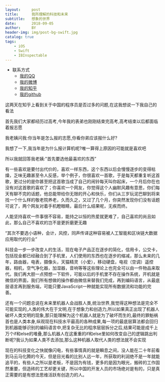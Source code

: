 ```yaml
---
layout:     post
title:      我所理解的科技和未来
subtitle:   想象的世界
date:       2018-09-05
author:     BY
header-img: img/post-bg-swift.jpg
catalog: true
tags:
    - iOS
    - Swift
    - IBInspectable
---
```



* 联系方式
	* [我的QQ](http://wpa.qq.com/msgrd?v=1&uin=1033326818&site=qq&menu=yes)
    * [我的微博](https://weibo.com/u/5209344262)
	* [我的知乎](https://www.zhihu.com/people/jiang-hai-peng-93/activities)
	* [我的github](https://github.com/jiang1033326818)
	
这两天在知乎上看到关于中国的程序员是否过多的问题,在这我想说一下我自己的看法

首先我们大家都经历过高考,今年我的表弟也刚刚结束完高考,高考结束以后都面临着报志愿

我老姨问我:你当年是怎么报的志愿,你看你弟应该报什么好?

我想了一下,我当年是为什么报计算机呢?唯一算得上原因的可能就是喜欢吧

所以我就回答我老姨:"首先要选他最喜欢的东西”

有一些喜欢是要付出代价的，喜欢一样东西，这个东西以后会慢慢逐步的变得枯燥，乏味无趣甚至令人反感，举个例子，你很喜欢一首歌，于是每天都重复听这首歌，更过分的是你甚至把这首歌当成了自己的闹铃每天叫你起床，一个月后你在也没有对这首歌的喜欢了；你喜欢一个网友，你觉得这个人幽默风趣有意思，你们每天有聊不完的话题，他总能带给你无限的开心和快乐，你们从三岁玩泥巴聊到将来找一个什么样的敬老院养老，久而久之，又过了几个月，你突然发现你们没有话题可说了，两个网友对着手机瞪眼睛，最后什么结果呢，无疾而终。

人能坚持喜欢一件事很不容易，能持之以恒的热爱就更难了，自己喜欢的尚且如此，那么自己不喜欢的岂不是更折磨更无趣

“其次不要选小语种，会计，风控，同声传译这种容易被人工智能和区块链大数据应用取代的行业”

科技会一步一步改变人的生活，现在电子产品正在逐步的简化，信用卡，公交卡，包括现金都已经融合到了手机里，人们使用的东西也在逐步的缩减，那么未来的几年，路由器，电表，摄像头，天猫精灵（小爱），移动硬盘，电视（空调）遥控器，相机，空气净化器，加湿器，音响等等这些理论上也完全可以由一件物品来取代。我们再大胆一点预想一下软件，可能以后的手机里不存在操作系统，开机就是微信的界面，我们所有想做的操作都由微信来替我们完成，再到编码语言，从最底层语言再到服务端，可能只要JavaScript一种就能实现所有数据流和功能的完善。​​​​



还有一个问题总说在未来里机器人会战胜人类,统治世界,我觉得这种想法是完全不可能实现的,人类的伟大在于文明,在于想象力和创造力,所以如果真正出现了机器人破坏人类文明的现象,那只能理解为这个机器人就是为了破坏而生的,最终的罪魁祸首也是人类本身,纵观现在科技水平最高的各种成果,每一项的最底层算法都会回归到机器能够识别的编码语言中,把复杂无比的程序层层拆分之后,结果可能是成千上万个if和else的堆叠,那么机器人在这重重的if和else里如何改变自己的逻辑跳出判断呢?我认为如果人类不去添加,那么这种机器人取代人类的想法就不会实现



现在的科技变化之快就像闪电，有些事情真的就是瞬息之间，没人能在二十年前看到马云马化腾的今天，但是目光看的比别人远一年，所获取的利润绝不是一年就能追平的，有些人之所以是老板，不是因为有钱，更多的是因为眼光，搬砖的工作固然重要，但造砖的工艺却更关键，所以中国的开发人员的市场绝对是有的，只是真正需要的是有想法思维活跃有创造力的人。